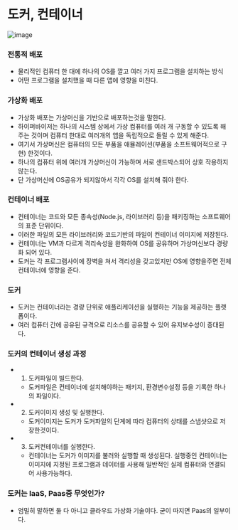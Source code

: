 # 도커, 컨테이너

![image](https://user-images.githubusercontent.com/76714485/226097793-288e1175-5d9a-4c82-bbec-ee969c5607e9.png)

### 전통적 배포

- 물리적인 컴퓨터 한 대에 하나의 OS를 깔고 여러 가지 프로그램을 설치하는 방식
- 어떤 프로그램을 설치했을 때 다른 앱에 영향을 미친다.

### 가상화 배포

- 가상화 배포는 가상머신을 기반으로 배포하는것을 말한다.
- 하이퍼바이저는 하나의 시스템 상에서 가상 컴퓨터를 여러 개 구동할 수 있도록 해 주는 것이며 컴퓨터 한대로 여러개의 앱을 독립적으로 돌릴 수 있게 해준다.
- 여기서 가상머신은 컴퓨터의 모든 부품을 애뮬레이션(부품을 소프트웨어적으로 구현) 한것이다.
- 하나의 컴퓨터 위에 여러개 가상머신이 가능하며 서로 샌드박스되어 상호 작용하지 않는다.
- 단 가상머신에 OS공유가 되지않아서 각각 OS를 설치해 줘야 한다.

### 컨테이너 배포

- 컨테이너는 코드와 모든 종속성(Node.js, 라이브러리 등)을 패키징하는 소프트웨어의 표준 단위이다.
- 이러한 파일의 모든 라이브러리와 코드기반의 파일이 컨테이너 이미지에 저장된다.
- 컨테이너는 VM과 다르게 격리속성을 완화하여 OS를 공유하며 가상머신보다 경량화 되어 있다.
- 도커는 각 프로그램사이에 장벽을 쳐서 격리성을 갖고있지만 OS에 영향을주면 전체 컨테이너에 영향을 준다.

### 도커

- 도커는 컨테이너라는 경량 단위로 애플리케이션을 실행하는 기능을 제공하는 플랫폼이다.
- 여러 컴퓨터 간에 공유된 규격으로 리소스를 공유할 수 있어 유지보수성이 증대된다.

### 도커의 컨테이너 생성 과정

- 1. 도커파일이 빌드한다.
    - 도커파일은 컨테이너에 설치해야하는 패키지, 환경변수설정 등을 기록한 하나의 파일이다.
- 2. 도커이미지 생성 및 실행한다.
    - 도커이미지는 도커가 도커파일의 단계에 따라 컴퓨터의 상태를 스냅샷으로 저장한것이다.
- 3. 도커컨테이너를 실행한다.
    - 컨테이너는 도커가 이미지를 불러와 실행할 때 생성된다. 실행중인 컨테이너는 이미지에 지정된 프로그램과 데이터를 사용해 일반적인 실제 컴퓨터와 연결되어 사용가능하다.

### 도커는 IaaS, Paas중  무엇인가?

- 엄밀히 말하면 둘 다 아니고 클라우드 가상화 기술이다. 굳이 따지면 Paas의 일부이다.
